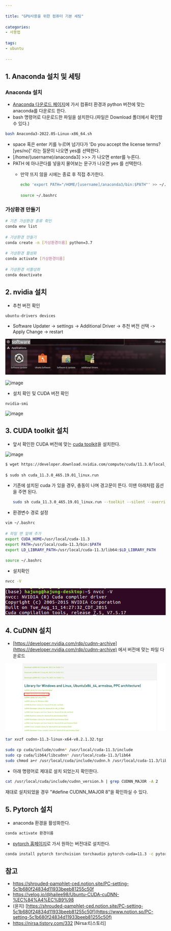 ```yaml
---

title: "GPU사용을 위한 컴퓨터 기본 세팅"

categories:
- 사용법

tags:
- ubuntu

---
```


## **1. Anaconda 설치 및 세팅**

### **Anaconda 설치**

- [Anaconda 다운로드 페이지](https://www.anaconda.com/products/distribution#linux)에 가서 컴퓨터 환경과 python 버전에 맞는 anaconda를 다운로드 한다.
- bash 명령어로 다운로드한 파일을 설치한다.(파일은 Download 폴더에서 확인할 수 있다.)

```bash
bash Anaconda3-2022.05-Linux-x86_64.sh
```

- space 혹은 enter 키를 누르며 넘기다가 'Do you accept the license terms? [yes/no]' 라는 질문이 나오면 yes를 선택한다.
- [/home/(username)/anaconda3] >>> 가 나오면 enter를 누른다.
- PATH 에 아나콘다를 넣을지 물어보는 문구가 나오면 yes 를 선택한다.
    - 만약 뜨지 않을 시에는 종료 후 직접 추가한다.
        
        ```bash
        echo 'export PATH="/HOME/[username]/anaconda3/bin:$PATH"' >> ~/.bashrc
        
        source ~/.bashrc
        ```
        

### **가상환경 만들기**

```bash
# 기존 가상환경 종류 확인
conda env list

# 가상환경 만들기
conda create -n [가상환경이름] python=3.7

# 가상환경 활성화
conda activate [가상환경이름]

# 가상환경 비활성화
conda deactivate
```

## **2. nvidia 설치**

- 추천 버전 확인

```bash
ubuntu-drivers devices
```

- Software Updater -> settings -> Additional Driver -> 추천 버전 선택 -> Apply Change -> restart

![image](/assets/images/2022-12-05-setting-for-gpu/Untitled.png)

![image](https://user-images.githubusercontent.com/49065638/180959781-b3c9112b-37f7-44f3-be58-e8b4b07c22ab.png)

- 설치 확인 및 CUDA 버전 확인

```bash
nvidia-smi
```

![image](https://user-images.githubusercontent.com/49065638/180962978-5a77cd19-d53c-4657-a6fc-7ac1921b8936.png)


## **3. CUDA toolkit 설치**

- 앞서 확인한 CUDA 버전에 맞는 [cuda toolkit](https://developer.nvidia.com/cuda-11.3.0-download-archive?target_os=Linux&target_arch=x86_64&Distribution=Ubuntu&target_version=16.04&target_type=runfile_local)을 설치한다.

![image](https://user-images.githubusercontent.com/49065638/180963732-0bfc3c10-7b8d-48ca-9901-6d3e1fa89da3.png)

```bash
$ wget https://developer.download.nvidia.com/compute/cuda/11.3.0/local_installers/cuda_11.3.0_465.19.01_linux.run

$ sudo sh cuda_11.3.0_465.19.01_linux.run
```

- 기존에 설치된 cuda 가 있을 경우, 충동이 나며 경고문이 뜬다. 이땐 아래처럼 옵션을 주면 된다.
    
    ```bash
    sudo sh cuda_11.3.0_465.19.01_linux.run --toolkit --silent --override
    ```
    

- 환경변수 경로 설정

```bash
vim ~/.bashrc

# 파일 맨 밑에 추가
export CUDA_HOME=/usr/local/cuda-11.3
export PATH=/usr/local/cuda-11.3/bin:$PATH
export LD_LIBRARY_PATH=/usr/local/cuda-11.3/lib64:$LD_LIBRARY_PATH

source ~/.bashrc
```

- 설치확인

```bash
nvcc -V
```

![Untitled](/assets/images/2022-12-05-setting-for-gpu/Untitled%204.png)

## 4. CuDNN 설치

- [https://developer.nvidia.com/rdp/cudnn-archive](https://developer.nvidia.com/rdp/cudnn-archive) 에서 버전에 맞는 파일 다운로드

![Untitled](/assets/images/2022-12-05-setting-for-gpu/Untitled%205.png)

```bash
tar xvzf cudnn-11.3-linux-x64-v8.2.1.32.tgz

sudo cp cuda/include/cudnn* /usr/local/cuda-11.3/include
sudo cp cuda/lib64/libcudnn* /usr/local/cuda-11.3/lib64
sudo chmod a+r /usr/local/cuda/include/cudnn.h /usr/local/cuda-11.3/lib64/libcudnn*
```

- 아래 명령어로 제대로 설치 되었는지 확인한다.

```bash
cat /usr/local/cuda/include/cudnn_version.h | grep CUDNN_MAJOR -A 2
```

재대로 설치되었을 경우 "#define CUDNN_MAJOR 8"을 확인하실 수 있다.

## 5. Pytorch 설치

- anaconda 환경을 활성화한다.

```bash
conda activate 환경이름
```

- [pytorch 홈페이지](https://pytorch.org/get-started/locally/)로 가서 원하는 버전대로 설치한다.

```bash
conda install pytorch torchvision torchaudio pytorch-cuda=11.3 -c pytorch -c nvidia
```

## **참고**

- https://shrouded-pamphlet-ced.notion.site/PC-setting-5c1b680f24834d11933beeb81255c50f
- https://velog.io/@hailee98/Ubuntu-CUDA-cuDNN-%EC%84%A4%EC%B9%98
- (윤지) [https://shrouded-pamphlet-ced.notion.site/PC-setting-5c1b680f24834d11933beeb81255c50f](https://www.notion.so/PC-setting-5c1b680f24834d11933beeb81255c50f)
- https://nirsa.tistory.com/332 [Nirsa:티스토리]